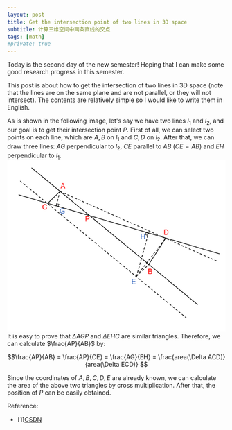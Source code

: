 ```yaml
---
layout: post
title: Get the intersection point of two lines in 3D space
subtitle: 计算三维空间中两条直线的交点
tags: [math]
#private: true
---
```


<head>
    <script src="https://cdn.mathjax.org/mathjax/latest/MathJax.js?config=TeX-AMS-MML_HTMLorMML" type="text/javascript"></script>
    <script type="text/x-mathjax-config">
        MathJax.Hub.Config({
            tex2jax: {
            skipTags: ['script', 'noscript', 'style', 'textarea', 'pre'],
            inlineMath: [['$','$']]
            }
        });
    </script>
</head>

Today is the second day of the new semester! Hoping that I can make some good research progress in this semester.

This post is about how to get the intersection of two lines in 3D space (note that the lines are on the same plane and are not parallel, or they will not intersect). The contents are relatively simple so I would like to write them in English.

As is shown in the following image, let's say we have two lines $l_1$ and $l_2$, and our goal is to get their intersection point $P$. First of all, we can select two points on each line, which are $A,B$ on $l_1$ and $C,D$ on $l_2$. After that, we can draw three lines: $AG$ perpendicular to $l_2$, $CE$ parallel to $AB$ ($CE=AB$) and $EH$ perpendicular to $l_1$.
<br>
![](../assets/line.png)
<br>
It is easy to prove that $\Delta AGP$ and $\Delta EHC$ are similar triangles. Therefore, we can calculate $\frac{AP}{AB}$ by:

 $$\frac{AP}{AB} = \frac{AP}{CE} = \frac{AG}{EH}  = \frac{area(\Delta ACD)}{area(\Delta ECD)} $$

Since the coordinates of $A, B, C, D, E$ are already known, we can calculate the area of the above two triangles by cross multiplication. After that, the position of $P$ can be easily obtained.


Reference:
- [1][CSDN](https://blog.csdn.net/xdedzl/article/details/86009147)
